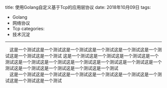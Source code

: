 title: 使用Golang自定义基于Tcp的应用层协议
date: 2018年10月09日
tags:
 - Golang
 - 网络协议
 - Tcp
categories:
 - 技术沉淀
---
&ensp;&ensp;这是一个测试这是一个测试这是一个测试这是一个测试这是一个测试这是一个测试这是一个测试这是一个测试
这是一个测试这是一个测试这是一个测试这是一个测试这是一个测试这是一个测试这是一个测试这是一个测试这是一个测试这是一个测试这是一个测试这是一个测试这是一个测试这是一个测试
<br>
&ensp;&ensp;这是一个测试这是一个测试这是一个测试这是一个测试这是一个测试这是一个测试这是一个测试这是一个测试